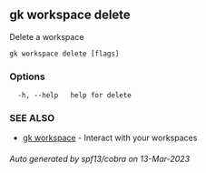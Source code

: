## gk workspace delete

Delete a workspace

```
gk workspace delete [flags]
```

### Options

```
  -h, --help   help for delete
```

### SEE ALSO

* [gk workspace](gk_workspace.md)	 - Interact with your workspaces

###### Auto generated by spf13/cobra on 13-Mar-2023
